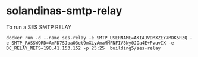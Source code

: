 # solandinas-smtp-relay

To run a SES SMTP RELAY

```
docker run -d --name ses-relay -e SMTP_USERNAME=AKIAJVDMXZEY7MDK5RZQ -e SMTP_PASSWORD=AmFD7SJoaO3et9mXLyAmaMMFNFIV8Ny0JOa4E+PvuvIX -e DC_RELAY_NETS=190.41.153.152 -p 25:25  building5/ses-relay
```
